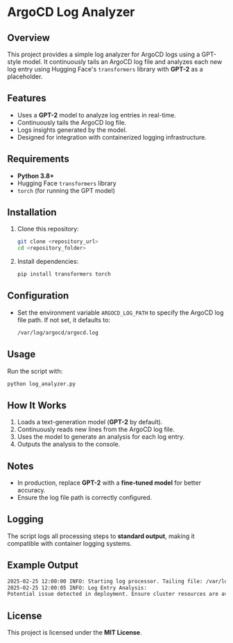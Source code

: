 # ArgoCD Log Analyzer

## Overview
This project provides a simple log analyzer for ArgoCD logs using a GPT-style model. It continuously tails an ArgoCD log file and analyzes each new log entry using Hugging Face's `transformers` library with **GPT-2** as a placeholder.

## Features
- Uses a **GPT-2** model to analyze log entries in real-time.
- Continuously tails the ArgoCD log file.
- Logs insights generated by the model.
- Designed for integration with containerized logging infrastructure.

## Requirements
- **Python 3.8+**
- Hugging Face `transformers` library
- `torch` (for running the GPT model)

## Installation
1. Clone this repository:
   ```sh
   git clone <repository_url>
   cd <repository_folder>
   ```
2. Install dependencies:
   ```sh
   pip install transformers torch
   ```

## Configuration
- Set the environment variable `ARGOCD_LOG_PATH` to specify the ArgoCD log file path. If not set, it defaults to:
  ```sh
  /var/log/argocd/argocd.log
  ```

## Usage
Run the script with:
```sh
python log_analyzer.py
```

## How It Works
1. Loads a text-generation model (**GPT-2** by default).
2. Continuously reads new lines from the ArgoCD log file.
3. Uses the model to generate an analysis for each log entry.
4. Outputs the analysis to the console.

## Notes
- In production, replace **GPT-2** with a **fine-tuned model** for better accuracy.
- Ensure the log file path is correctly configured.

## Logging
The script logs all processing steps to **standard output**, making it compatible with container logging systems.

## Example Output
```sh
2025-02-25 12:00:00 INFO: Starting log processor. Tailing file: /var/log/argocd/argocd.log
2025-02-25 12:00:05 INFO: Log Entry Analysis:
Potential issue detected in deployment. Ensure cluster resources are available.
```

## License
This project is licensed under the **MIT License**.

